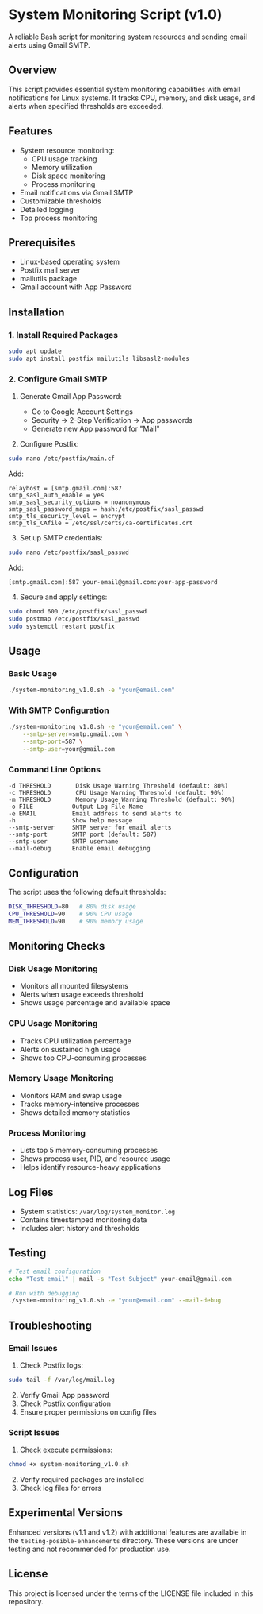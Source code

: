 # System Monitoring Script (v1.0)

A reliable Bash script for monitoring system resources and sending email alerts using Gmail SMTP.

## Overview
This script provides essential system monitoring capabilities with email notifications for Linux systems. It tracks CPU, memory, and disk usage, and alerts when specified thresholds are exceeded.

## Features
- System resource monitoring:
  - CPU usage tracking
  - Memory utilization
  - Disk space monitoring
  - Process monitoring
- Email notifications via Gmail SMTP
- Customizable thresholds
- Detailed logging
- Top process monitoring

## Prerequisites
- Linux-based operating system
- Postfix mail server
- mailutils package
- Gmail account with App Password

## Installation

### 1. Install Required Packages
```bash
sudo apt update
sudo apt install postfix mailutils libsasl2-modules
```

### 2. Configure Gmail SMTP
1. Generate Gmail App Password:
   - Go to Google Account Settings
   - Security → 2-Step Verification → App passwords
   - Generate new App password for "Mail"

2. Configure Postfix:
```bash
sudo nano /etc/postfix/main.cf
```
Add:
```
relayhost = [smtp.gmail.com]:587
smtp_sasl_auth_enable = yes
smtp_sasl_security_options = noanonymous
smtp_sasl_password_maps = hash:/etc/postfix/sasl_passwd
smtp_tls_security_level = encrypt
smtp_tls_CAfile = /etc/ssl/certs/ca-certificates.crt
```

3. Set up SMTP credentials:
```bash
sudo nano /etc/postfix/sasl_passwd
```
Add:
```
[smtp.gmail.com]:587 your-email@gmail.com:your-app-password
```

4. Secure and apply settings:
```bash
sudo chmod 600 /etc/postfix/sasl_passwd
sudo postmap /etc/postfix/sasl_passwd
sudo systemctl restart postfix
```

## Usage

### Basic Usage
```bash
./system-monitoring_v1.0.sh -e "your@email.com"
```

### With SMTP Configuration
```bash
./system-monitoring_v1.0.sh -e "your@email.com" \
    --smtp-server=smtp.gmail.com \
    --smtp-port=587 \
    --smtp-user=your@gmail.com
```

### Command Line Options
```
-d THRESHOLD       Disk Usage Warning Threshold (default: 80%)
-c THRESHOLD       CPU Usage Warning Threshold (default: 90%)
-m THRESHOLD       Memory Usage Warning Threshold (default: 90%)
-o FILE           Output Log File Name
-e EMAIL          Email address to send alerts to
-h                Show help message
--smtp-server     SMTP server for email alerts
--smtp-port       SMTP port (default: 587)
--smtp-user       SMTP username
--mail-debug      Enable email debugging
```

## Configuration
The script uses the following default thresholds:
```bash
DISK_THRESHOLD=80   # 80% disk usage
CPU_THRESHOLD=90    # 90% CPU usage
MEM_THRESHOLD=90    # 90% memory usage
```

## Monitoring Checks

### Disk Usage Monitoring
- Monitors all mounted filesystems
- Alerts when usage exceeds threshold
- Shows usage percentage and available space

### CPU Usage Monitoring
- Tracks CPU utilization percentage
- Alerts on sustained high usage
- Shows top CPU-consuming processes

### Memory Usage Monitoring
- Monitors RAM and swap usage
- Tracks memory-intensive processes
- Shows detailed memory statistics

### Process Monitoring
- Lists top 5 memory-consuming processes
- Shows process user, PID, and resource usage
- Helps identify resource-heavy applications

## Log Files
- System statistics: `/var/log/system_monitor.log`
- Contains timestamped monitoring data
- Includes alert history and thresholds

## Testing
```bash
# Test email configuration
echo "Test email" | mail -s "Test Subject" your-email@gmail.com

# Run with debugging
./system-monitoring_v1.0.sh -e "your@email.com" --mail-debug
```

## Troubleshooting

### Email Issues
1. Check Postfix logs:
```bash
sudo tail -f /var/log/mail.log
```
2. Verify Gmail App password
3. Check Postfix configuration
4. Ensure proper permissions on config files

### Script Issues
1. Check execute permissions:
```bash
chmod +x system-monitoring_v1.0.sh
```
2. Verify required packages are installed
3. Check log files for errors

## Experimental Versions
Enhanced versions (v1.1 and v1.2) with additional features are available in the `testing-posible-enhancements` directory. These versions are under testing and not recommended for production use.

## License
This project is licensed under the terms of the LICENSE file included in this repository.
